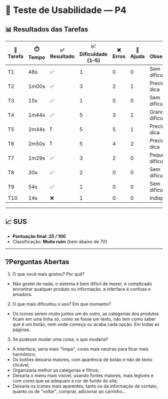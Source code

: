 # 👤 Teste de Usabilidade — P4

## 📊 Resultados das Tarefas
| 📝 Tarefa | ⏱️ Tempo | ✅ Resultado | 📈 Dificuldade (1–5) | ❌ Erros | 🙋 Ajuda | 🔎 Observações |
|-----------|----------|--------------|----------------------|----------|----------|----------------|
| T1  | 48s   | ✅ | 1 | 0 | 0 | Sem dificuldades |
| T2  | 1m00s | ✅ | 3 | 2 | 1 | Precisou de dica |
| T3  | 15s   | ✅ | 1 | 0 | 0 | Sem dificuldades |
| T4  | 1m44s | ✅ | 5 | 3 | 1 | Grande dificuldade |
| T5  | 2m44s | ❗ | 5 | 5 | 1 | Precisou de dica |
| T6  | 2m50s | ❗ | 5 | 4 | 2 | Precisou de dica |
| T7  | 1m29s | ✅ | 3 | 2 | 0 | Pequena dificuldade |
| T8  | 30s   | ✅ | 2 | 0 | 0 | Sem dificuldades |
| T9  | 54s   | ✅ | 1 | 0 | 0 | Sem dificuldades |
| T10 | 14s   | ❌ | 1 | 0 | 0 | Indisponível |

---

## 📈 SUS
- **Pontuação final:** **25 / 100**  
- Classificação: **Muito ruim** (bem abaixo de 70)

---

## ❔Perguntas Abertas
1. O que você mais gostou? Por quê?
- Não gostei de nada, o sistema é bem difícil de mexer, é complicado encontrar qualquer produto ou informação, a interface é confusa e amadora. 
2. O que mais dificultou o uso? Em que momento?
- Os ícones serem muito juntos um do outro, as categorias dos produtos ficam em uma linha só, como se fosse um texto, não tem como saber que é um botão, nem onde começa ou acaba cada opção. Em todas as páginas.
3. Se pudesse mudar uma coisa, o que mudaria?
- A interface, seria mais "limpa", cores mais neutras para ficar mais harmônico;
- Os botões deixaria maiores, com aparência de botão e não de texto clicável;
- Organizaria melhor as categorias e filtros;
- Deixaria o menu mais visível, usando fontes maiores, mais legíveis e com cores que se adequam a cor de fundo do site;
- Deixaria os ícones mais aparentes, tanto os da informação de contato, quanto os de "voltar", comprar, adicionar ao carrinho...
